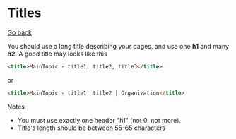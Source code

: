 # Titles

[Go back](../index.md#websites-improvements-summary)

You should use a long title describing your pages,
and use one **h1** and many **h2**. A good title may looks like this

```html
<title>MainTopic - title1, title2, title3</title>
```

or 

```html
<title>MainTopic - title1, title2 | Organization</title>
```

Notes

* You must use exactly one header "h1" (not 0, not more).
* Title's length should be between 55-65 characters